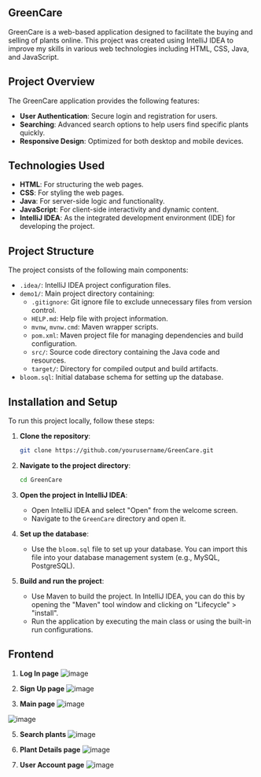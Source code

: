 ## GreenCare

GreenCare is a web-based application designed to facilitate the buying and selling of plants online. This project was created using IntelliJ IDEA to improve my skills in various web technologies including HTML, CSS, Java, and JavaScript.

## Project Overview

The GreenCare application provides the following features:
- **User Authentication**: Secure login and registration for users.
- **Searching**: Advanced search options to help users find specific plants quickly.
- **Responsive Design**: Optimized for both desktop and mobile devices.

## Technologies Used

- **HTML**: For structuring the web pages.
- **CSS**: For styling the web pages.
- **Java**: For server-side logic and functionality.
- **JavaScript**: For client-side interactivity and dynamic content.
- **IntelliJ IDEA**: As the integrated development environment (IDE) for developing the project.

## Project Structure

The project consists of the following main components:

- `.idea/`: IntelliJ IDEA project configuration files.
- `demo1/`: Main project directory containing:
  - `.gitignore`: Git ignore file to exclude unnecessary files from version control.
  - `HELP.md`: Help file with project information.
  - `mvnw`, `mvnw.cmd`: Maven wrapper scripts.
  - `pom.xml`: Maven project file for managing dependencies and build configuration.
  - `src/`: Source code directory containing the Java code and resources.
  - `target/`: Directory for compiled output and build artifacts.
- `bloom.sql`: Initial database schema for setting up the database.

## Installation and Setup

To run this project locally, follow these steps:

1. **Clone the repository**:
    ```bash
    git clone https://github.com/yourusername/GreenCare.git
    ```

2. **Navigate to the project directory**:
    ```bash
    cd GreenCare
    ```

3. **Open the project in IntelliJ IDEA**:
    - Open IntelliJ IDEA and select "Open" from the welcome screen.
    - Navigate to the `GreenCare` directory and open it.

4. **Set up the database**:
    - Use the `bloom.sql` file to set up your database. You can import this file into your database management system (e.g., MySQL, PostgreSQL).

5. **Build and run the project**:
    - Use Maven to build the project. In IntelliJ IDEA, you can do this by opening the "Maven" tool window and clicking on "Lifecycle" > "install".
    - Run the application by executing the main class or using the built-in run configurations.
  
## Frontend
1. **Log In page**
![image](https://github.com/user-attachments/assets/ffa50aef-2d2c-4aa8-ba3d-ea61bbfa7a13)

2. **Sign Up page**
![image](https://github.com/user-attachments/assets/75ec0b71-6ebe-455f-b207-82dd8003781c)

3. **Main page**
![image](https://github.com/user-attachments/assets/fadeed06-1b72-4ded-b215-5f6374cf9711)


![image](https://github.com/user-attachments/assets/362162c3-ef35-4673-a572-7308dec5761a)

5. **Search plants**
![image](https://github.com/user-attachments/assets/0361d761-9987-4766-a756-a7f4165effc0)

6. **Plant Details page**
![image](https://github.com/user-attachments/assets/f21fff3b-1925-4058-92b9-ffb591333a28)

7. **User Account page**
![image](https://github.com/user-attachments/assets/ee5543e6-dd54-40e2-b078-5dc0bc686296)
